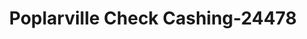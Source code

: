 ---
f_zip-code: 39470
f_state-code: MS
title: Poplarville Check Cashing-24478
f_phone: 601-795-4599
f_city-only: Poplarville
f_address: 103 West Larkin I Smith Drive Poplarville
f_location-unique-id: '24478'
slug: poplarville-check-cashing-24478
updated-on: '2024-05-30T13:46:58.046Z'
created-on: '2024-05-30T13:36:59.803Z'
published-on: '2024-05-30T13:54:32.469Z'
f_city-state: cms/city/poplarville-ms.md
f_company: cms/company/poplarville-check-cashing.md
f_state: cms/state/mississippi.md
layout: '[payday-loan].html'
tags: payday-loan
---